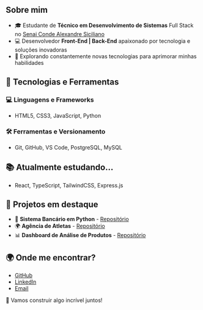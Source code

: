 <h2>Sobre mim</h2>
<ul>
    <li>🎓 Estudante de <strong>Técnico em Desenvolvimento de Sistemas</strong> Full Stack no <a href="https://sp.senai.br/unidade/jundiai/">Senai Conde Alexandre Siciliano</a></li>
    <li>💻 Desenvolvedor <strong>Front-End | Back-End</strong> apaixonado por tecnologia e soluções inovadoras</li>
    <li>🚀 Explorando constantemente novas tecnologias para aprimorar minhas habilidades</li>
</ul>

<h2>🚀 Tecnologias e Ferramentas</h2>
<h3>💻 Linguagens e Frameworks</h3>
<ul>
    <li>HTML5, CSS3, JavaScript, Python</li>
</ul>

<h3>🛠️ Ferramentas e Versionamento</h3>
<ul>
    <li>Git, GitHub, VS Code, PostgreSQL, MySQL</li>
</ul>

<h2>📚 Atualmente estudando...</h2>
<ul>
    <li>React, TypeScript, TailwindCSS, Express.js</li>
</ul>

<h2>📌 Projetos em destaque</h2>
<ul>
    <li>🏦 <strong>Sistema Bancário em Python</strong> - <a href="https://github.com/DEV310107">Repositório</a></li>
    <li>🌍 <strong>Agência de Atletas</strong> - <a href="https://github.com/DEV310107">Repositório</a></li>
    <li>📊 <strong>Dashboard de Análise de Produtos</strong> - <a href="https://github.com/DEV310107">Repositório</a></li>
</ul>

<h2>🌍 Onde me encontrar?</h2>
<ul>
    <li><a href="https://github.com/DEV310107">GitHub</a></li>
    <li><a href="https://www.linkedin.com/in/seu-perfil/">LinkedIn</a></li>
    <li><a href="mailto:seuemail@gmail.com">Email</a></li>
</ul>

<p>🚀 Vamos construir algo incrível juntos!</p>
